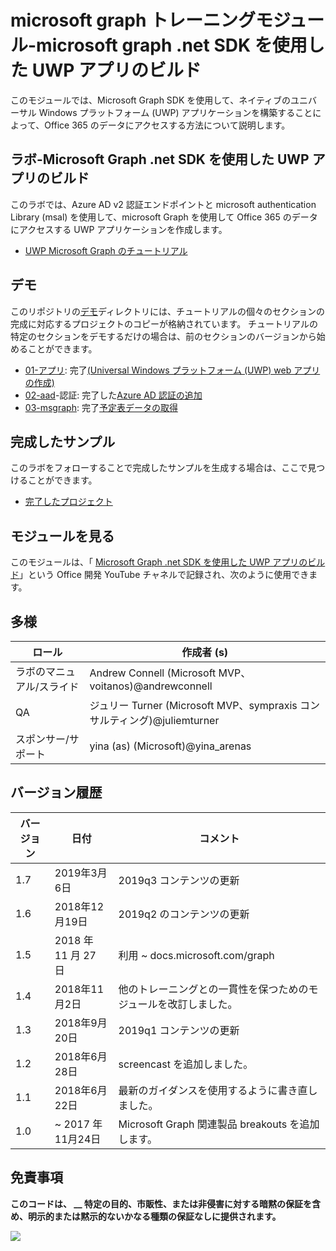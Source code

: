 # <a name="microsoft-graph-training-module---build-uwp-apps-with-the-microsoft-graph-net-sdk"></a>microsoft graph トレーニングモジュール-microsoft graph .net SDK を使用した UWP アプリのビルド

このモジュールでは、Microsoft Graph SDK を使用して、ネイティブのユニバーサル Windows プラットフォーム (UWP) アプリケーションを構築することによって、Office 365 のデータにアクセスする方法について説明します。

## <a name="lab---build-uwp-apps-with-the-microsoft-graph-net-sdk"></a>ラボ-Microsoft Graph .net SDK を使用した UWP アプリのビルド

このラボでは、Azure AD v2 認証エンドポイントと microsoft authentication Library (msal) を使用して、microsoft Graph を使用して Office 365 のデータにアクセスする UWP アプリケーションを作成します。

- [UWP Microsoft Graph のチュートリアル](https://docs.microsoft.com/graph/training/uwp-tutorial)

## <a name="demos"></a>デモ

このリポジトリの[デモ](./Demos)ディレクトリには、チュートリアルの個々のセクションの完成に対応するプロジェクトのコピーが格納されています。 チュートリアルの特定のセクションをデモするだけの場合は、前のセクションのバージョンから始めることができます。

- [01-アプリ](Demos/01-create-app): 完了[(Universal Windows プラットフォーム (UWP) web アプリの作成)](https://docs.microsoft.com/graph/training/uwp-tutorial?tutorial-step=1)
- [02-aad](Demos/02-add-aad-auth)-認証: 完了した[Azure AD 認証の追加](https://docs.microsoft.com/graph/training/uwp-tutorial?tutorial-step=3)
- [03-msgraph](Demos/03-add-msgraph): 完了[予定表データの取得](https://docs.microsoft.com/graph/training/uwp-tutorial?tutorial-step=4)

## <a name="completed-sample"></a>完成したサンプル

このラボをフォローすることで完成したサンプルを生成する場合は、ここで見つけることができます。

- [完了したプロジェクト](Demos/03-add-msgraph)

## <a name="watch-the-module"></a>モジュールを見る

このモジュールは、「 [Microsoft Graph .net SDK を使用した UWP アプリのビルド](https://youtu.be/XNxBUmqcf6c)」という Office 開発 YouTube チャネルで記録され、次のように使用できます。

## <a name="contributors"></a>多様

| ロール                | 作成者 (s)                                                        |
| -------------------- | ---------------------------------------------------------------- |
| ラボのマニュアル/スライド | Andrew Connell (Microsoft MVP、voitanos)@andrewconnell          |
| QA                   | ジュリー Turner (Microsoft MVP、sympraxis コンサルティング)@juliemturner |
| スポンサー/サポート    | yina (as) (Microsoft)@yina_arenas                             |

## <a name="version-history"></a>バージョン履歴

| バージョン | 日付               | コメント                                             |
| ------- | ------------------ | ---------------------------------------------------- |
| 1.7     | 2019年3月6日      | 2019q3 コンテンツの更新                               |
| 1.6     | 2018年12月19日  | 2019q2 のコンテンツの更新                               |
| 1.5     | 2018 年 11 月 27 日  | 利用 ~ docs.microsoft.com/graph                |
| 1.4     | 2018年11月2日   | 他のトレーニングとの一貫性を保つためのモジュールを改訂しました。 |
| 1.3     | 2018年9月20日 | 2019q1 コンテンツの更新                               |
| 1.2     | 2018年6月28日      | screencast を追加しました。                                    |
| 1.1     | 2018年6月22日      | 最新のガイダンスを使用するように書き直しました。                    |
| 1.0     | ~ 2017 年11月24日 | Microsoft Graph 関連製品 breakouts を追加します。       |

## <a name="disclaimer"></a>免責事項

**このコードは、 __ 特定の目的、市販性、または非侵害に対する暗黙の保証を含め、明示的または黙示的ないかなる種類の保証なしに提供されます。**

<!-- markdownlint-disable MD033 -->
<img src="https://telemetry.sharepointpnp.com/msgraph-training-uwp" />
